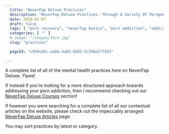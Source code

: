 ```yaml
---
  title: "NeverFap Deluxe Practices"
  description: "NeverFap Deluxe Practices. Through A Variety Of Perspective, Awareness And Mental Exercises, Learn To Gain Control Over Your Porn Addiction and Mind."
  date: 2019-01-07
  draft: false
  tags: [ "porn recovery", "neverfap basics", "porn addiction", "addiction", "awareness", "nofap", "neverfap", "neverfap deluxe", "neverfap basics", "nofap practices", "neverfap practices" ]
  categories: [ "" ]
  # image: "/images/face.jpg"
  slug: "practices"

  pageId: "c950cb5c-aab6-4a03-9b02-5c346e2f7593"

---
```


A complete list of all of the mental health practices here on NeverFap Deluxe. Yipee!

If instead if you're looking for a more structured approach towards addressing your porn addiction, then I recommend checking out our <a href="/courses" class="link" >NeverFap Deluxe Courses</a> section!

If however you were searching for a complete list of all our contextual articles on the website, please check out the impeccably arranged <a class="link"  href="/articles">NeverFap Deluxe Articles</a> page.

You may sort practices by latest or category.



